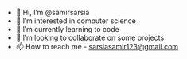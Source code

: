 - 👋 Hi, I’m @samirsarsia
- 👀 I’m interested in computer science
- 🌱 I’m currently learning to code
- 💞️ I’m looking to collaborate on some projects
- 📫 How to reach me - sarsiasamir123@gmail.com



<!---
samirsarsia/samirsarsia is a ✨ special ✨ repository because its `README.md` (this file) appears on your GitHub profile.
You can click the Preview link to take a look at your changes.
--->
